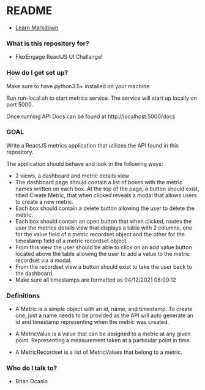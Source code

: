# README #

* [Learn Markdown](https://bitbucket.org/tutorials/markdowndemo)

### What is this repository for? ###

* FlexEngage ReactJS UI Challange!

### How do I get set up? ###
Make sure to have python3.5+ installed on your machine

Run run-local.sh to start metrics service. The service will start up locally on
port 5000.

Once running API Docs can be found at http://localhost:5000/docs

### GOAL 

Write a ReactJS metrics application that utilizes the API found in this repository.

The application should behave and look in the following ways:

* 2 views, a dashboard and metric details view
* The dashboard page should contain a list of boxes with the metric names written on each box. At the top of the page, a button should exist, titled Create Metric, that when clicked reveals a modal that allows users to create a new metric.
* Each box should contain a delete button allowing the user to delete the metric.
* Each box should contain an open button that when clicked, routes the user the metrics details view that displays a table with 2 columns, one for the value field of a metric recordset object and the other for the timestamp field of a metric recordset object.
* From this view the user should be able to click on an add value button located above the table allowing the user to add a value to the metric recordset via a modal.
* From the recordset view a button should exist to take the user back to the dashboard.
* Make sure all timestamps are formatted as 04/12/2021 08:00:12

### Definitions ###

* A Metric is a simple object with an id, name, and timestamp. To create one, just a name needs to be provided as the 
API will auto generate an id and timestamp representing when the metric was created.
  
* A MetricValue is a value that can be assigned to a metric at any given point. Representing a measurement taken at a 
particular point in time.
  
* A MetricRecordset is a list of MetricValues that belong to a metric. 


### Who do I talk to? ###
* Brian Ocasio